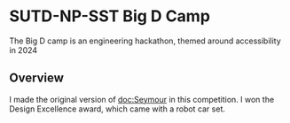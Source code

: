 # SUTD-NP-SST Big D Camp

The Big D camp is an engineering hackathon, themed around accessibility in 2024

## Overview

I made the original version of <doc:Seymour> in this competition. I won the Design Excellence award, which came with a 
robot car set.